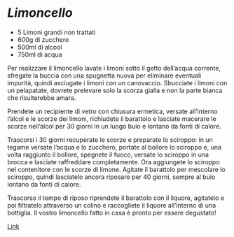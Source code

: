 # ***Limoncello***

* 5 Limoni grandi non trattati
* 600g di zucchero
* 500ml di alcool
* 750ml di acqua

Per realizzare il limoncello lavate i limoni sotto il getto dell’acqua corrente, sfregate la buccia con una spugnetta nuova per eliminare eventuali impurità, quindi asciugate i limoni con un canovaccio. Sbucciate i limoni con un pelapatate, dovrete prelevare solo la scorza gialla e non la parte bianca che risulterebbe amara.							

Prendete un recipiente di vetro con chiusura ermetica, versate all’interno l’alcol e le scorze dei limoni, richiudete il barattolo e lasciate macerare le scorze nell’alcol per 30 giorni in un luogo buio e lontano da fonti di calore.

Trascorsi i 30 giorni recuperate le scorze e preparate lo sciroppo: in un tegame versate l’acqua e lo zucchero, portate al bollore lo sciroppo e, una volta raggiunto il bollore, spegnete il fuoco, versate lo sciroppo in una brocca e lasciate raffreddare completamente. Ora aggiungete lo sciroppo nel contenitore con le scorze di limone. Agitate il barattolo per mescolare lo sciroppo, quindi lasciatelo ancora riposare per 40 giorni, sempre al buio lontano da fonti di calore.		

Trascorso  il tempo di riposo riprendete il barattolo con il liquore, agitatelo e  poi filtratelo attraverso un colino e raccogliete il liquore  all’interno di una bottiglia. Il vostro limoncello fatto in casa è  pronto per essere degustato!

[Link](https://ricette.giallozafferano.it/Limoncello.html)